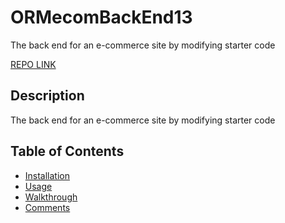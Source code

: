 # ORMecomBackEnd13
The back end for an e-commerce site by modifying starter code

[REPO LINK](https://github.com/KENSTONEJAY/ORMecomBackEnd13)
## Description
The back end for an e-commerce site by modifying starter code

## Table of Contents
* [Installation](#installation)
* [Usage](#usage)
* [Walkthrough](#walkthrough)
* [Comments](#comments)

